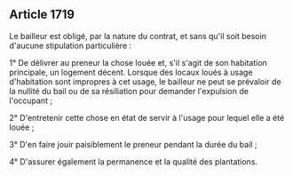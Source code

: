Article 1719
----
Le bailleur est obligé, par la nature du contrat, et sans qu'il soit besoin
d'aucune stipulation particulière :

1° De délivrer au preneur la chose louée et, s'il s'agit de son habitation
principale, un logement décent. Lorsque des locaux loués à usage d'habitation
sont impropres à cet usage, le bailleur ne peut se prévaloir de la nullité du
bail ou de sa résiliation pour demander l'expulsion de l'occupant ;

2° D'entretenir cette chose en état de servir à l'usage pour lequel elle a été
louée ;

3° D'en faire jouir paisiblement le preneur pendant la durée du bail ;

4° D'assurer également la permanence et la qualité des plantations.
